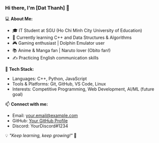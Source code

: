 ### Hi there, I'm [Dat Thanh] 👋

💻 **About Me:**
- 🎓 IT Student at SGU (Ho Chi Minh City University of Education)
- 🌱 Currently learning C++ and Data Structures & Algorithms
- 🎮 Gaming enthusiast | Dolphin Emulator user
- 📚 Anime & Manga fan | Naruto lover (Obito fan!)
- ✍️ Practicing English communication skills

🚀 **Tech Stack:**
- Languages: C++, Python, JavaScript
- Tools & Platforms: Git, GitHub, VS Code, Linux
- Interests: Competitive Programming, Web Development, AI/ML (future goal)

📫 **Connect with me:**
- Email: your.email@example.com
- GitHub: [Your GitHub Profile](https://github.com/yourusername)
- Discord: YourDiscord#1234

💡 *"Keep learning, keep growing!"* 🚀
